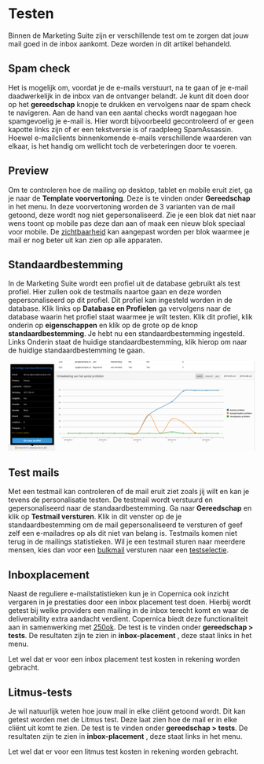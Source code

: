 # Testen
Binnen de Marketing Suite zijn er verschillende test om te zorgen dat jouw mail goed in de inbox aankomt. Deze worden in dit artikel behandeld. 

## Spam check
Het is mogelijk om, voordat je de e-mails verstuurt, na te gaan of je e-mail daadwerkelijk in de inbox van de ontvanger belandt. Je kunt dit doen door op het **gereedschap** knopje te drukken en vervolgens naar de spam check te navigeren. Aan de hand van een aantal checks wordt nagegaan hoe spamgevoelig je e-mail is. Hier wordt bijvoorbeeld gecontroleerd of er geen kapotte links zijn of er een tekstversie is of raadpleeg SpamAssassin.  Hoewel e-mailclients binnenkomende e-mails verschillende waarderen van elkaar, is het handig om wellicht toch de verbeteringen door te voeren.

## Preview
Om te controleren hoe de mailing op desktop, tablet en mobile eruit ziet, ga je naar de **Template voorvertoning**. Deze is te vinden onder **Gereedschap** in het menu. In deze voorvertoning worden de 3 varianten van de mail getoond, deze wordt nog niet gepersonaliseerd. Zie je een blok dat niet naar wens toont op mobile pas deze dan aan of maak een nieuw blok speciaal voor mobile. De [zichtbaarheid](./emailings-ms-templates) kan aangepast worden per blok waarmee je mail er nog beter uit kan zien op alle apparaten. 

## Standaardbestemming
In de Marketing Suite wordt een profiel uit de database gebruikt als test profiel. Hier zullen ook de testmails naartoe gaan en deze worden gepersonaliseerd op dit profiel. Dit profiel kan ingesteld worden in de database. Klik links op **Database en Profielen** ga vervolgens naar de database waarin het profiel staat waarmee je wilt testen. Klik dit profiel, klik onderin op **eigenschappen** en klik op de grote op de knop **standaardbestemming**. Je hebt nu een standaardbestemming ingesteld. Links Onderin staat de huidige standaardbestemming, klik hierop om naar de huidige standaardbestemming te gaan.

![](../images/standard-destionation.png)

## Test mails
Met een testmail kan controleren of de mail eruit ziet zoals jij wilt en kan je tevens de personalisatie testen. De testmail wordt verstuurd en gepersonaliseerd naar de standaardbestemming. Ga naar **Gereedschap** en klik op **Testmail versturen**. Klik in dit venster op de je standaardbestemming om de mail gepersonaliseerd te versturen of geef zelf een e-mailadres op als dit niet van belang is. Testmails komen niet terug in de mailings statistieken. Wil je een testmail sturen naar meerdere mensen, kies dan voor een [bulkmail](./emailings-ms-sending) versturen naar een [testselectie](./database-selections-introduction#aanmaken-of-wijzigen-(mini)selectie-publisher). 

## Inboxplacement
Naast de reguliere e-mailstatistieken kun je in Copernica ook inzicht vergaren in je prestaties door een inbox placement test doen. Hierbij wordt getest bij welke providers een mailing in de inbox terecht komt en waar de deliverability extra aandacht verdient. Copernica biedt deze functionaliteit aan in samenwerking met [250ok](https://250ok.com/email-deliverability/seedlist-based-inbox-monitoring-right-way/). De test is te vinden onder **gereedschap > tests**. De resultaten zijn te zien in **inbox-placement** , deze staat links in het menu. 

Let wel dat er voor een inbox placement test kosten in rekening worden gebracht.

## Litmus-tests
Je wil natuurlijk weten hoe jouw mail in elke cliënt getoond wordt. Dit kan getest worden met de Litmus test. Deze laat zien hoe de mail er in elke cliënt uit komt te zien. De test is te vinden onder **gereedschap > tests**. De resultaten zijn te zien in **inbox-placement** , deze staat links in het menu. 

Let wel dat er voor een litmus test kosten in rekening worden gebracht.


